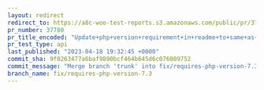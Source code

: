 ```yaml
---
layout: redirect
redirect_to: https://a8c-woo-test-reports.s3.amazonaws.com/public/pr/37780/api/index.html
pr_number: 37780
pr_title_encoded: "Update+php+version+requirement+in+readme+to+same+as+main+file%2C+7.3"
pr_test_type: api
last_published: "2023-04-18 19:32:45 +0000"
commit_sha: 9f0263477a6baf9890bcf464b645d6c076009752
commit_message: "Merge branch 'trunk' into fix/requires-php-version-7.3"
branch_name: fix/requires-php-version-7.3
---
```

